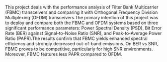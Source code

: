 This project deals with the performance analysis of Filter Bank Multicarrier (FBMC) transceivers and comparing it with Orthogonal Frequency Division Multiplexing (OFDM) transceivers.The primary intention of this project was to deploy and compare both the FBMC and OFDM systems based on three significant performance parameters: Power Spectral Density (PSD), Bit Error Rate (BER) against Signal-to-Noise Ratio (SNR), and Peak-to-Average Power Ratio (PAPR).The results confirm that FBMC yields enhanced spectral efficiency and strongly decreased out-of-band emissions. On BER vs SNR, FBMC proves to be competitive, particularly for high SNR environments. Moreover, FBMC features less PAPR compared to OFDM.
